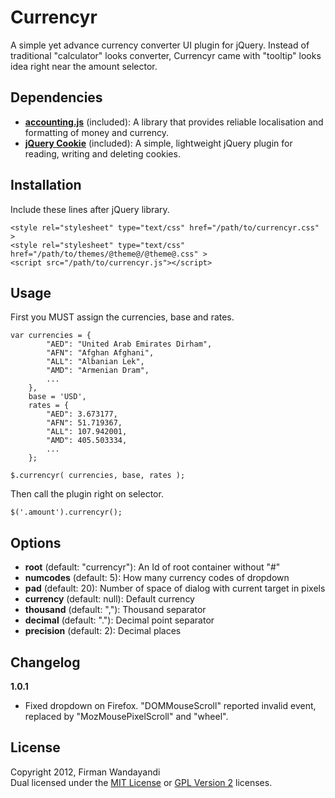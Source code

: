 # Currencyr

A simple yet advance currency converter UI plugin for jQuery. Instead of traditional "calculator" looks converter, Currencyr came with "tooltip" looks idea right near the amount selector.


## Dependencies
+ **[accounting.js](http://josscrowcroft.github.com/accounting.js)** (included): A library that provides reliable localisation and formatting of money and currency.
+ **[jQuery Cookie](https://github.com/carhartl/jquery-cookie)** (included): A simple, lightweight jQuery plugin for reading, writing and deleting cookies.


## Installation

Include these lines after jQuery library.

    <style rel="stylesheet" type="text/css" href="/path/to/currencyr.css" >
	<style rel="stylesheet" type="text/css" href="/path/to/themes/@theme@/@theme@.css" >
	<script src="/path/to/currencyr.js"></script>


## Usage

First you MUST assign the currencies, base and rates.

	var currencies = {
			"AED": "United Arab Emirates Dirham",
			"AFN": "Afghan Afghani",
			"ALL": "Albanian Lek",
			"AMD": "Armenian Dram",
			...
		},
		base = 'USD',
		rates = {
			"AED": 3.673177,
			"AFN": 51.719367,
			"ALL": 107.942001,
			"AMD": 405.503334,
			...
		};

	$.currencyr( currencies, base, rates );


Then call the plugin right on selector.

	$('.amount').currencyr();


## Options

+ **root** (default: "currencyr"): An Id of root container without "#"
+ **numcodes** (default: 5): How many currency codes of dropdown
+ **pad** (default: 20): Number of space of dialog with current target in pixels
+ **currency** (default: null): Default currency
+ **thousand** (default: ","): Thousand separator
+ **decimal** (default: "."): Decimal point separator
+ **precision** (default: 2): Decimal places


## Changelog

**1.0.1**

+ Fixed dropdown on Firefox. "DOMMouseScroll" reported invalid event, replaced by "MozMousePixelScroll" and "wheel".


## License

Copyright 2012, Firman Wandayandi  
Dual licensed under the [MIT License](http://www.opensource.org/licenses/MIT) or [GPL Version 2](http://opensource.org/licenses/GPL-2.0) licenses.